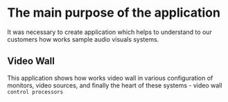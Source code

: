 # The main purpose of the application

It was necessary to create application which helps to understand to our customers how works sample audio visuals systems.

## Video Wall
This application shows how works video wall in various configuration of monitors, video sources, and finally the heart of these systems - video wall ```control processors```
